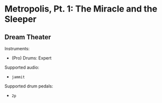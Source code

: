 # Metropolis, Pt. 1: The Miracle and the Sleeper

## Dream Theater

Instruments:

  * (Pro) Drums: Expert

Supported audio:

  * `jammit`

Supported drum pedals:

  * `2p`
